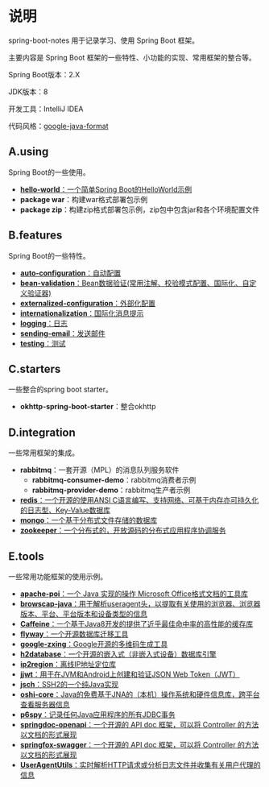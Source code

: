 # 说明

spring-boot-notes 用于记录学习、使用 Spring Boot 框架。

主要内容是 Spring Boot 框架的一些特性、小功能的实现、常用框架的整合等。

Spring Boot版本：2.X

JDK版本：8

开发工具：IntelliJ IDEA

代码风格：[google-java-format](https://github.com/google/google-java-format)

## A.using

Spring Boot的一些使用。

- [**hello-world**：一个简单Spring Boot的HelloWorld示例](DOC/A.using/hello-world/Hello-World.md)
- **package war**：构建war格式部署包示例
- **package zip**：构建zip格式部署包示例，zip包中包含jar和各个环境配置文件

## B.features

Spring Boot的一些特性。

- [**auto-configuration**：自动配置](DOC/B.feature/auto-configuration/Creating-Your-Own-Auto-Configuration.md)
- [**bean-validation**：Bean数据验证(常用注解、校验模式配置、国际化、自定义验证器)](DOC/B.feature/bean-validation/bean-validation.md)
- [**externalized-configuration**：外部化配置](DOC/B.feature/externalized-configuration/Externalized-Configuration.md)
- [**internationalization**：国际化消息提示](DOC/B.feature/i18n/Internationalization.md)
- [**logging**：日志](DOC/B.feature/logging/Logging.md)
- [**sending-email**：发送邮件](DOC/B.feature/mail/Sending-Email.md)
- [**testing**：测试](DOC/B.feature/testing/Testing.md)

## C.starters

一些整合的spring boot starter。

- **okhttp-spring-boot-starter**：整合okhttp

## D.integration

一些常用框架的集成。

- **rabbitmq**：一套开源（MPL）的消息队列服务软件
  - **rabbitmq-consumer-demo**：rabbitmq消费者示例
  - **rabbitmq-provider-demo**：rabbitmq生产者示例
- [**redis**：一个开源的使用ANSI C语言编写、支持网络、可基于内存亦可持久化的日志型、Key-Value数据库](DOC/D.integration/redis/integrate-redis.md)
- [**mongo**：一个基于分布式文件存储的数据库](DOC/D.integration/mongodb/integrate-mongodb.md)
- [**zookeeper**：一个分布式的，开放源码的分布式应用程序协调服务](DOC/D.integration/zookeeper/integrate-zookeeper.md)

## E.tools

一些常用功能框架的使用示例。

- [**apache-poi**：一个 Java 实现的操作 Microsoft Office格式文档的工具库](DOC/E.tool/apache-poi/apache-poi.md)
- [**browscap-java**：用于解析useragent头，以提取有关使用的浏览器、浏览器版本、平台、平台版本和设备类型的信息](DOC/E.tool/browscap-java/browscap-java.md)
- [**Caffeine**：一个基于Java8开发的提供了近乎最佳命中率的高性能的缓存库](DOC/E.tool/caffeine/Caffeine.md)
- [**flyway**：一个开源数据库迁移工具](DOC/E.tool/flyway/flyway.md)
- [**google-zxing**：Google开源的多维码生成工具](DOC/E.tool/google-zxing/google-zxing.md)
- [**h2database**：一个开源的嵌入式（非嵌入式设备）数据库引擎](DOC/E.tool/h2database/h2database.md)
- [**ip2region**：离线IP地址定位库](DOC/E.tool/ip2region/ip2region.md)
- [**jjwt**：用于在JVM和Android上创建和验证JSON Web Token（JWT）](DOC/E.tool/jwt/JSON-Web-Tokens.md)
- [**jsch**：SSH2的一个纯Java实现](DOC/E.tool/jsch/JSch.md)
- [**oshi-core**：Java的免费基于JNA的（本机）操作系统和硬件信息库，跨平台查看服务器信息](DOC/E.tool/oshi/oshi.md)
- [**p6spy**：记录任何Java应用程序的所有JDBC事务](DOC/E.tool/p6spy/P6Spy.md)
- [**springdoc-openapi**：一个开源的 API doc 框架，可以将 Controller 的方法以文档的形式展现](DOC/E.tool/springdoc-openapi/springdoc-openapi.md)
- [**springfox-swagger**：一个开源的 API doc 框架，可以将 Controller 的方法以文档的形式展现](DOC/E.tool/springfox-swagger/springfox-swagger.md)
- [**UserAgentUtils**：实时解析HTTP请求或分析日志文件并收集有关用户代理的信息](DOC/E.tool/user-agent-utils/UserAgentUtils.md)
